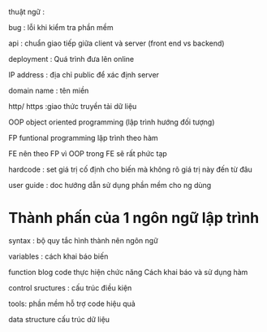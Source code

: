 thuật ngữ : 

bug : lỗi khi kiểm tra phần mềm

api : chuẩn giao tiếp giữa client và server (front end vs backend)

deployment : Quá trình đưa lên online

IP address : địa chỉ public để xác định server

domain name : tên miền

http/ https :giao thức truyền tải dữ liệu

OOP object oriented programming (lập trình hướng đối tượng)

FP  funtional programming lập trình theo hàm

FE nên theo FP vì OOP trong FE sẽ rất phức tạp

hardcode : set giá trị cố định cho biến mà không rõ giá trị này đến từ đâu

user guide : doc hướng dẫn sử dụng phần mềm cho ng dùng

# Thành phấn của 1 ngôn ngữ lập trình

syntax : bộ quy tắc hình thành nên ngôn ngữ

variables : cách khai báo biến

function blog code thực hiện chức năng Cách khai báo và sử dụng hàm

control sructures : cấu trúc điều kiện

tools: phần mềm hỗ trợ code hiệu quả

data structure cấu trúc dữ liệu